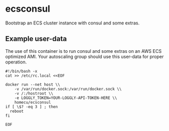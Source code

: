 ecsconsul
========
Bootstrap an ECS cluster instance with consul and some extras.


Example user-data
--------
The use of this container is to run consul and some extras on an AWS ECS
optimized AMI.  Your autoscaling group should use this user-data for proper
operation.

```
#!/bin/bash -x
cat >> /etc/rc.local <<EOF

docker run --net host \\
    -v /var/run/docker.sock:/var/run/docker.sock \\
    -v /:/hostroot \\
    -e LOGGLY_TOKEN=YOUR-LOGGLY-API-TOKEN-HERE \\
    homecu/ecsconsul
if [ \$? -eq 3 ] ; then
  reboot
fi

EOF
```
